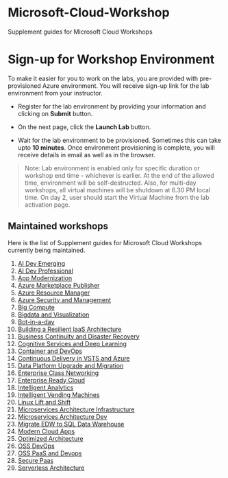 # Microsoft-Cloud-Workshop
Supplement guides for Microsoft Cloud Workshops
# Sign-up for Workshop Environment

To make it easier for you to work on the labs, you are provided with pre-provisioned Azure environment. You will receive sign-up link for the lab environment from your instructor. 

* Register for the lab environment by providing your information and clicking on **Submit** button.

* On the next page, click the **Launch Lab** button.
 
* Wait for the lab environment to be provisioned. Sometimes this can take upto **10 minutes**. Once environment provisioning is complete, you will receive details in email as well as in the browser.
 
 > Note: Lab environment is enabled only for specific duration or workshop end time - whichever is earlier. At the end of the allowed time, environment will be self-destructed. Also, for multi-day workshops, all virtual machines will be shutdown at 6.30 PM local time. On day 2, user should start the Virtual Machine from the lab activation page.
 
## Maintained workshops
Here is the list of Supplement guides for Microsoft Cloud Workshops currently being maintained.

1. [AI Dev Emerging](ai-dev-emerging)
1. [AI Dev Professional](ai-dev-professional)
1. [App Modernization](app-modernization-doc)
1. [Azure Marketplace Publisher](azure-marketplace-publisher)
1. [Azure Resource Manager](azure-resource-manager)
1. [Azure Security and Management](azure-security-and-management)
1. [Big Compute](big-compute)
1. [Bigdata and Visualization](bigdata-and-visualization)
1. [Bot-in-a-day](Bot-in-a-day)
1. [Building a Resilient IaaS Architecture](building-a-resilient-iaas-architecture)
1. [Business Continuity and Disaster Recovery](business-continuity-and-disaster-recovery)
1. [Cognitive Services and Deep Learning](cognitive-services-and-deep-learning)
1. [Container and DevOps](container-and-devops)
1. [Continuous Delivery in VSTS and Azure](Continuous-delivery-in-VSTS-and-Azure)
1. [Data Platform Upgrade and Migration](data-platform-upgrade-and-migration)
1. [Enterprise Class Networking](enterprise-class-networking)
1. [Enterprise Ready Cloud](enterprise-ready-cloud)
1. [Intelligent Analytics](intelligent-analytics)
1. [Intelligent Vending Machines](intelligent-vending-machines)
1. [Linux Lift and Shift](linux-lift-and-shift)
1. [Microservices Architecture Infrastructure](microservices-architecture-Infrastructure)
1. [Microservices Architecture Dev](microservices-architecture-dev)
1. [Migrate EDW to SQL Data Warehouse](migrate-edw-to-sql-data-warehouse)
1. [Modern Cloud Apps](modern-cloud-apps)
1. [Optimized Architecture](optimized-architecture)
1. [OSS DevOps](oss-devops)
1. [OSS PaaS and Devops](oss-paas-and-devops)
1. [Secure Paas](secure-paas)
1. [Serverless Architecture](serverless-architecture)


